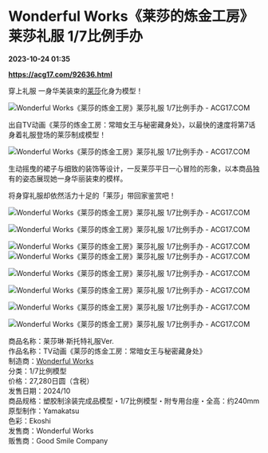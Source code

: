 # Wonderful Works《莱莎的炼金工房》莱莎礼服 1/7比例手办

**2023-10-24 01:35**

**https://acg17.com/92636.html**

穿上礼服 一身华美装束的[莱莎](https://acg17.com/tag/%e8%8e%b1%e8%8e%8e "查看所有文章关于 莱莎")化身为模型！

![Wonderful Works《莱莎的炼金工房》莱莎礼服 1/7比例手办 - ACG17.COM](https://fc.sinaimg.cn/mw1024/006yt1Omgy1hiyl3th11wj30m80go0wr.jpg "Wonderful Works《莱莎的炼金工房》莱莎礼服 1/7比例手办 模玩萌物  | ACG17")

出自TV动画《莱莎的炼金工房：常暗女王与秘密藏身处》，以最快的速度将第7话身着礼服登场的莱莎制成模型！

![Wonderful Works《莱莎的炼金工房》莱莎礼服 1/7比例手办 - ACG17.COM](https://fc.sinaimg.cn/mw1024/006yt1Omgy1hiyl5go43ij30go0m8q70.jpg "Wonderful Works《莱莎的炼金工房》莱莎礼服 1/7比例手办 模玩萌物  | ACG17")

生动摇曳的裙子与细致的装饰等设计，一反莱莎平日一心冒险的形象，以本商品独有的姿态展现她一身华丽装束的模样。

将身穿礼服却依然活力十足的「莱莎」带回家鉴赏吧！

![Wonderful Works《莱莎的炼金工房》莱莎礼服 1/7比例手办 - ACG17.COM](https://fc.sinaimg.cn/mw1024/006yt1Omgy1hiyl5k9qroj30m80gogow.jpg "Wonderful Works《莱莎的炼金工房》莱莎礼服 1/7比例手办 模玩萌物  | ACG17")

![Wonderful Works《莱莎的炼金工房》莱莎礼服 1/7比例手办 - ACG17.COM](https://fc.sinaimg.cn/mw1024/006yt1Omgy1hiyl5whe0ej30m80gon08.jpg "Wonderful Works《莱莎的炼金工房》莱莎礼服 1/7比例手办 模玩萌物  | ACG17")

![Wonderful Works《莱莎的炼金工房》莱莎礼服 1/7比例手办 - ACG17.COM](https://fc.sinaimg.cn/mw1024/006yt1Omgy1hiyl5zmmdtj30go0ku0wa.jpg "Wonderful Works《莱莎的炼金工房》莱莎礼服 1/7比例手办 模玩萌物  | ACG17")![Wonderful Works《莱莎的炼金工房》莱莎礼服 1/7比例手办 - ACG17.COM](https://fc.sinaimg.cn/mw1024/006yt1Omgy1hiyl62gu6gj30go0kujus.jpg "Wonderful Works《莱莎的炼金工房》莱莎礼服 1/7比例手办 模玩萌物  | ACG17")

![Wonderful Works《莱莎的炼金工房》莱莎礼服 1/7比例手办 - ACG17.COM](https://fc.sinaimg.cn/mw1024/006yt1Omgy1hiyl6871qjj30m80goabv.jpg "Wonderful Works《莱莎的炼金工房》莱莎礼服 1/7比例手办 模玩萌物  | ACG17")

![Wonderful Works《莱莎的炼金工房》莱莎礼服 1/7比例手办 - ACG17.COM](https://fc.sinaimg.cn/mw1024/006yt1Omgy1hiyl6a7yvpj30m80gomzo.jpg "Wonderful Works《莱莎的炼金工房》莱莎礼服 1/7比例手办 模玩萌物  | ACG17")

![Wonderful Works《莱莎的炼金工房》莱莎礼服 1/7比例手办 - ACG17.COM](https://fc.sinaimg.cn/mw1024/006yt1Omgy1hiyl6ec91ij30jg0gomzb.jpg "Wonderful Works《莱莎的炼金工房》莱莎礼服 1/7比例手办 模玩萌物  | ACG17")

![Wonderful Works《莱莎的炼金工房》莱莎礼服 1/7比例手办 - ACG17.COM](https://fc.sinaimg.cn/mw1024/006yt1Omgy1hiyl6hcj9ij30go0ku0vo.jpg "Wonderful Works《莱莎的炼金工房》莱莎礼服 1/7比例手办 模玩萌物  | ACG17")

商品名称：莱莎琳‧斯托特礼服Ver.  
作品名称：TV动画《莱莎的炼金工房：常暗女王与秘密藏身处》  
制造商：[Wonderful Works](https://acg17.com/tag/wonderful-works "查看所有文章关于 Wonderful Works")  
分类：1/7比例模型  
价格：27,280日圆（含税）  
发售日期：2024/10  
商品规格：塑胶制涂装完成品模型・1/7比例模型・附专用台座・全高：约240mm  
原型制作：Yamakatsu  
色彩：Ekoshi  
发售商：Wonderful Works  
贩售商：Good Smile Company